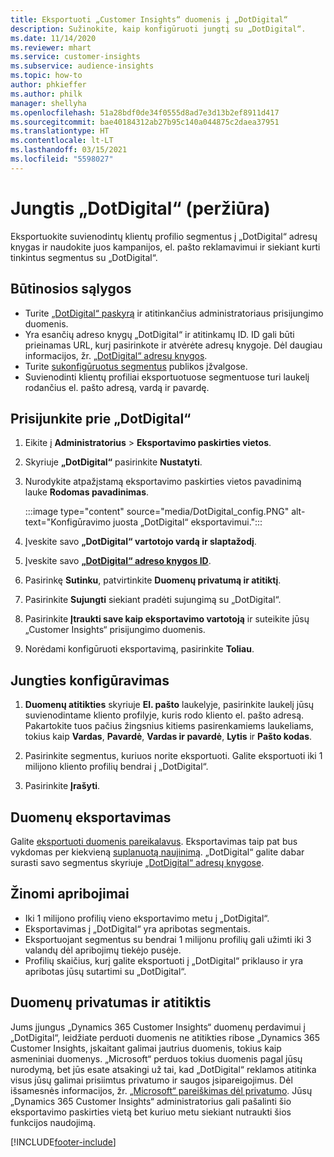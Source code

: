 ```yaml
---
title: Eksportuoti „Customer Insights“ duomenis į „DotDigital“
description: Sužinokite, kaip konfigūruoti jungtį su „DotDigital“.
ms.date: 11/14/2020
ms.reviewer: mhart
ms.service: customer-insights
ms.subservice: audience-insights
ms.topic: how-to
author: phkieffer
ms.author: philk
manager: shellyha
ms.openlocfilehash: 51a28bdf0de34f0555d8ad7e3d13b2ef8911d417
ms.sourcegitcommit: bae40184312ab27b95c140a044875c2daea37951
ms.translationtype: HT
ms.contentlocale: lt-LT
ms.lasthandoff: 03/15/2021
ms.locfileid: "5598027"
---
```

# <a name="connector-for-dotdigital-preview"></a>Jungtis „DotDigital“ (peržiūra)

Eksportuokite suvienodintų klientų profilio segmentus į „DotDigital“ adresų knygas ir naudokite juos kampanijos, el. pašto reklamavimui ir siekiant kurti tinkintus segmentus su „DotDigital“. 

## <a name="prerequisites"></a>Būtinosios sąlygos

-   Turite [„DotDigital“ paskyrą](https://dotdigital.com/) ir atitinkančius administratoriaus prisijungimo duomenis.
-   Yra esančių adreso knygų „DotDigital“ ir atitinkamų ID. ID gali būti prieinamas URL, kurį pasirinkote ir atvėrėte adresų knygoje. Dėl daugiau informacijos, žr. [„DotDigital“ adresų knygos](https://support.dotdigital.com/hc/articles/212211968-Creating-an-address-book).
-   Turite [sukonfigūruotus segmentus](segments.md) publikos įžvalgose.
-   Suvienodinti klientų profiliai eksportuotuose segmentuose turi laukelį rodančius el. pašto adresą, vardą ir pavardę.

## <a name="connect-to-dotdigital"></a>Prisijunkite prie „DotDigital“

1. Eikite į **Administratorius** > **Eksportavimo paskirties vietos**.

1. Skyriuje **„DotDigital“** pasirinkite **Nustatyti**.

1. Nurodykite atpažįstamą eksportavimo paskirties vietos pavadinimą lauke **Rodomas pavadinimas**.

   :::image type="content" source="media/DotDigital_config.PNG" alt-text="Konfigūravimo juosta „DotDigital“ eksportavimui.":::

1. Įveskite savo **„DotDigital“ vartotojo vardą ir slaptažodį**.

1. Įveskite savo **[„DotDigital“ adreso knygos ID](https://support.dotdigital.com/hc/articles/212211968-Creating-an-address-book)**.

1. Pasirinkę **Sutinku**, patvirtinkite **Duomenų privatumą ir atitiktį**.

1. Pasirinkite **Sujungti** siekiant pradėti sujungimą su „DotDigital“.

1. Pasirinkite **Įtraukti save kaip eksportavimo vartotoją** ir suteikite jūsų „Customer Insights“ prisijungimo duomenis.

1. Norėdami konfigūruoti eksportavimą, pasirinkite **Toliau**.

## <a name="configure-the-connector"></a>Jungties konfigūravimas

1. **Duomenų atitikties** skyriuje **El. pašto** laukelyje, pasirinkite laukelį jūsų suvienodintame kliento profilyje, kuris rodo kliento el. pašto adresą. Pakartokite tuos pačius žingsnius kitiems pasirenkamiems laukeliams, tokius kaip **Vardas**, **Pavardė**, **Vardas ir pavardė**, **Lytis** ir **Pašto kodas**.

1. Pasirinkite segmentus, kuriuos norite eksportuoti. Galite eksportuoti iki 1 milijono kliento profilių bendrai į „DotDigital“.

1. Pasirinkite **Įrašyti**.

## <a name="export-the-data"></a>Duomenų eksportavimas

Galite [eksportuoti duomenis pareikalavus](export-destinations.md). Eksportavimas taip pat bus vykdomas per kiekvieną [suplanuotą naujinimą](system.md#schedule-tab). „DotDigital“ galite dabar surasti savo segmentus skyriuje [„DotDigital“ adresų knygose](https://support.dotdigital.com/hc/articles/212211968-Creating-an-address-book).

## <a name="known-limitations"></a>Žinomi apribojimai

- Iki 1 milijono profilių vieno eksportavimo metu į „DotDigital“.
- Eksportavimas į „DotDigital“ yra apribotas segmentais.
- Eksportuojant segmentus su bendrai 1 milijonu profilių gali užimti iki 3 valandų dėl apribojimų tiekėjo pusėje. 
- Profilių skaičius, kurį galite eksportuoti į „DotDigital“ priklauso ir yra apribotas jūsų sutartimi su „DotDigital“.

## <a name="data-privacy-and-compliance"></a>Duomenų privatumas ir atitiktis

Jums įjungus „Dynamics 365 Customer Insights“ duomenų perdavimui į „DotDigital“, leidžiate perduoti duomenis ne atitikties ribose „Dynamics 365 Customer Insights, įskaitant galimai jautrius duomenis, tokius kaip asmeniniai duomenys. „Microsoft“ perduos tokius duomenis pagal jūsų nurodymą, bet jūs esate atsakingi už tai, kad „DotDigital“ reklamos atitinka visus jūsų galimai prisiimtus privatumo ir saugos įsipareigojimus. Dėl išsamesnės informacijos, žr. [„Microsoft“ pareiškimas dėl privatumo](https://go.microsoft.com/fwlink/?linkid=396732).
Jūsų „Dynamics 365 Customer Insights“ administratorius gali pašalinti šio eksportavimo paskirties vietą bet kuriuo metu siekiant nutraukti šios funkcijos naudojimą.


[!INCLUDE[footer-include](../includes/footer-banner.md)]